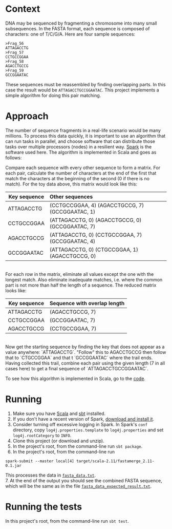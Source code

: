 Context
=======

DNA may be sequenced by fragmenting a chromosome into many small subsequences. In the FASTA format,
each sequence is composed of characters: one of T/C/G/A. Here are four sample sequences:

```
>Frag_56
ATTAGACCTG
>Frag_57
CCTGCCGGAA
>Frag_58
AGACCTGCCG
>Frag_59
GCCGGAATAC
```

These sequences must be reassembled by finding overlapping parts. 
In this case the result would be `ATTAGACCTGCCGGAATAC`.
This project implements a simple algorithm for doing this pair matching. 


Approach
========

The number of sequence fragments in a real-life scenario would be many millions. To process this data quickly, it
is important to use an algorithm that can run tasks in parallel, and choose software that can distribute
those tasks over multiple processors (nodes) in a resilient way. [Spark](http://spark.apache.org) is the
software used here. The algorithm is implemented in Scala and goes as follows:

Compare each sequence with every other sequence to form a matrix. For each pair, calculate the
number of characters at the end of the first that match the characters at the beginning of the
second (0 if there is no match). For the toy data above, this matrix would look like this:

| Key sequence   | Other sequences                                 |
| ------------   | :---------------------------------------------- |
| ATTAGACCTG     | (CCTGCCGGAA, 4) (AGACCTGCCG, 7) (GCCGGAATAC, 1) |
| CCTGCCGGAA     | (ATTAGACCTG, 0) (AGACCTGCCG, 0) (GCCGGAATAC, 7) |
| AGACCTGCCG     | (ATTAGACCTG, 0) (CCTGCCGGAA, 7) (GCCGGAATAC, 4) |
| GCCGGAATAC     | (ATTAGACCTG, 0) (CTGCCGGAA, 1) (AGACCTGCCG, 0)  |
<br> 
For each row in the matrix, eliminate all values except the one with the longest match.
Also eliminate inadequate matches, i.e. where the common part is not more than half the
length of a sequence. The reduced matrix looks like: 

| Key sequence   | Sequence with overlap length |
| ------------   | :----------------------------| 
|ATTAGACCTG      | (AGACCTGCCG, 7)              |
|CCTGCCGGAA      | (GCCGGAATAC, 7)              |
|AGACCTGCCG      | (CCTGCCGGAA, 7)              |
<br>       
Now get the starting sequence by finding the key that does not appear as a value anywhere: `ATTAGACCTG`. 
"Follow" this to AGACCTGCCG then follow that to `CTGCCGGAA` and that t `GCCGGAATAC` 
where the trail ends. Having collected this trail, combine each pair using the given 
length (7 in all cases here) to get a final sequence of `ATTAGACCTGCCGGAATAC`.       
       
To see how this algorithm is implemented in Scala, go to the [code](src/main/scala/fastamerge/MergeFasta.scala).

          
Running
=======
     
1. Make sure you have [Scala](http://www.scala-lang.org/download/) and [sbt](http://www.scala-sbt.org/download.html) installed.
2. If you don't have a recent version of Spark, [download and install it](http://spark.apache.org/downloads.html).
3. Consider turning off excessive logging in Spark. 
 In Spark's `conf` directory, copy `log4j.properties.template` to  `log4j.properties`
 and set `log4j.rootCategory` to `INFO`.
4. Clone this project (or download and unzip).
5. In the project's root, from the command-line run `sbt package`.
6. In the project's root, from the command-line run 
  ```
  spark-submit --master local[4] target/scala-2.11/fastamerge_2.11-0.1.jar
  ```
  This processes the data in [`fasta_data.txt`](fasta_data.txt).                                   
7. At the end of the output you should see the combined FASTA sequence, 
 which will be the same as in the file [`fasta_data_expected_result.txt`](fasta_data_expected_result.txt).
      
      
Running the tests
=================
      
In this project's root, from the command-line run `sbt test`.
